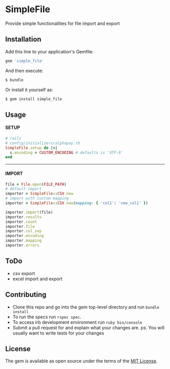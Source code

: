 # SimpleFile
Provide simple functionalities for file import and export

## Installation
Add this line to your application's Gemfile:

```ruby
gem 'simple_file'
```

And then execute:
```bash
$ bundle
```

Or install it yourself as:
```bash
$ gem install simple_file
```

## Usage
#### SETUP
```ruby
# rails
# config/initializers/alphapay.rb
SimpleFile.setup do |s|
  s.encoding = CUSTOM_ENCODING # defaults is 'UTF-8'
end
```
---
#### IMPORT
```ruby
file = File.open(FILE_PATH)
# default import
importer = SimpleFile::CSV.new
# import with custom mapping
importer = SimpleFile::CSV.new(mapping: { 'col1': 'new_col1' })

importer.import(file)
importer.results
importer.count
importer.file
importer.col_sep
importer.encoding
importer.mapping
importer.errors
```

## ToDo
- csv export
- excel import and export

## Contributing
- Clone this repo and go into the gem top-level directory and run `bundle install`
- To run the specs run `rspec spec`.
- To access irb development environment run `ruby bin/console`
- Submit a pull request for and explain what your changes are.
ps. You will usually want to write tests for your changes

## License
The gem is available as open source under the terms of the [MIT License](http://opensource.org/licenses/MIT).
